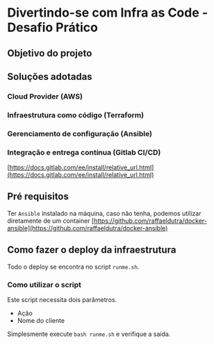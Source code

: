 # Divertindo-se com Infra as Code - Desafio Prático

## Objetivo do projeto


## Soluções adotadas
### Cloud Provider (AWS)

### Infraestrutura como código (Terraform)

### Gerenciamento de configuração (Ansible)

### Integração e entrega contínua (Gitlab CI/CD)
[https://docs.gitlab.com/ee/install/relative_url.html](https://docs.gitlab.com/ee/install/relative_url.html)

## Pré requisitos

Ter `Ansible` instalado na máquina, caso não tenha, podemos utilizar diretamente de um container [https://github.com/raffaeldutra/docker-ansible](https://github.com/raffaeldutra/docker-ansible)


## Como fazer o deploy da infraestrutura

Todo o deploy se encontra no script `runme.sh`.

### Como utilizar o script

Este script necessita dois parãmetros.
* Ação
* Nome do cliente

Simplesmente execute `bash runme.sh` e verifique a saída.